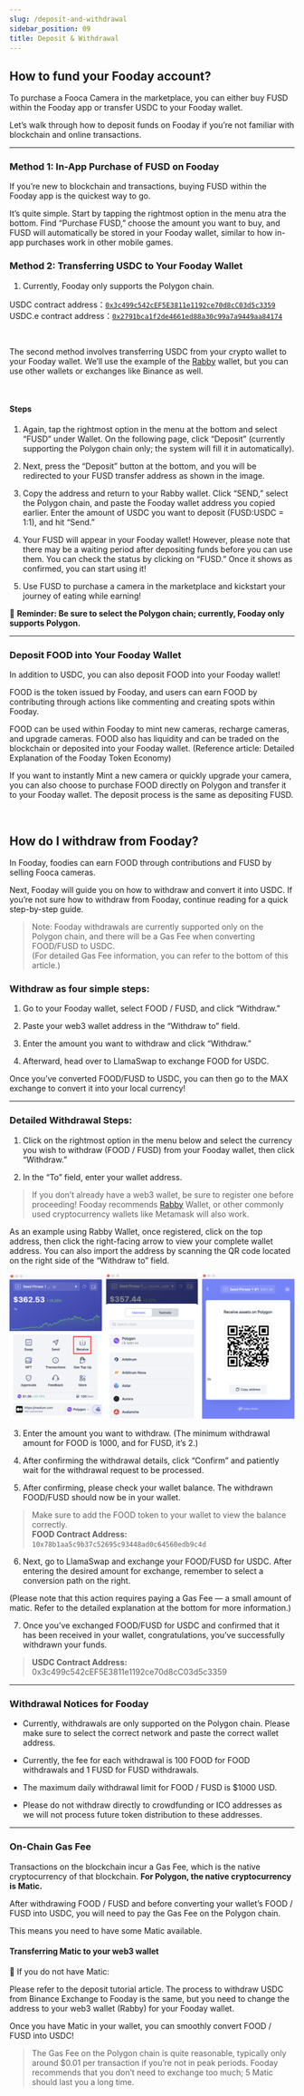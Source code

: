 ```yaml
---
slug: /deposit-and-withdrawal
sidebar_position: 09
title: Deposit & Withdrawal
---
```


## How to fund your Fooday account?
To purchase a Fooca Camera in the marketplace, you can either buy FUSD within the Fooday app or transfer USDC to your Fooday wallet.

Let’s walk through how to deposit funds on Fooday if you’re not familiar with blockchain and online transactions.

***

### Method 1: In-App Purchase of FUSD on Fooday
If you’re new to blockchain and transactions, buying FUSD within the Fooday app is the quickest way to go.

It’s quite simple. Start by tapping the rightmost option in the menu atra the bottom. Find “Purchase FUSD,” choose the amount you want to buy, and FUSD will automatically be stored in your Fooday wallet, similar to how in-app purchases work in other mobile games.

### Method 2: Transferring USDC to Your Fooday Wallet

1. Currently, Fooday only supports the Polygon chain.  


USDC contract address：[`0x3c499c542cEF5E3811e1192ce70d8cC03d5c3359`](<https://polygonscan.com/address/0x3c499c542cEF5E3811e1192ce70d8cC03d5c3359>)  
USDC.e contract address：[`0x2791bca1f2de4661ed88a30c99a7a9449aa84174`](<https://polygonscan.com/address/0x2791bca1f2de4661ed88a30c99a7a9449aa84174>)

<br/>

The second method involves transferring USDC from your crypto wallet to your Fooday wallet. We’ll use the example of the [Rabby](<https://rabby.io/>) wallet, but you can use other wallets or exchanges like Binance as well.


<br/>

#### Steps
1. Again, tap the rightmost option in the menu at the bottom and select “FUSD” under Wallet. On the following page, click “Deposit” (currently supporting the Polygon chain only; the system will fill it in automatically).

2. Next, press the “Deposit” button at the bottom, and you will be redirected to your FUSD transfer address as shown in the image.

3. Copy the address and return to your Rabby wallet. Click “SEND,” select the Polygon chain, and paste the Fooday wallet address you copied earlier. Enter the amount of USDC you want to deposit (FUSD:USDC = 1:1), and hit “Send.”

4. Your FUSD will appear in your Fooday wallet! However, please note that there may be a waiting period after depositing funds before you can use them. You can check the status by clicking on “FUSD.” Once it shows as confirmed, you can start using it!

5. Use FUSD to purchase a camera in the marketplace and kickstart your journey of eating while earning!

📣 **Reminder: Be sure to select the Polygon chain; currently, Fooday only supports Polygon.**

***

### Deposit FOOD into Your Fooday Wallet
In addition to USDC, you can also deposit FOOD into your Fooday wallet!

FOOD is the token issued by Fooday, and users can earn FOOD by contributing through actions like commenting and creating spots within Fooday.

FOOD can be used within Fooday to mint new cameras, recharge cameras, and upgrade cameras. FOOD also has liquidity and can be traded on the blockchain or deposited into your Fooday wallet. (Reference article: Detailed Explanation of the Fooday Token Economy)

If you want to instantly Mint a new camera or quickly upgrade your camera, you can also choose to purchase FOOD directly on Polygon and transfer it to your Fooday wallet. The deposit process is the same as depositing FUSD.

<br/>

## How do I withdraw from Fooday?
In Fooday, foodies can earn FOOD through contributions and FUSD by selling Fooca cameras. 

Next, Fooday will guide you on how to withdraw and convert it into USDC. If you’re not sure how to withdraw from Fooday, continue reading for a quick step-by-step guide.

>Note: Fooday withdrawals are currently supported only on the Polygon chain, and there will be a Gas Fee when converting FOOD/FUSD to USDC.  
(For detailed Gas Fee information, you can refer to the bottom of this article.)

### Withdraw as four simple steps:
1. Go to your Fooday wallet, select FOOD / FUSD, and click “Withdraw.”

2. Paste your web3 wallet address in the “Withdraw to” field.

3. Enter the amount you want to withdraw and click “Withdraw.”

4. Afterward, head over to LlamaSwap to exchange FOOD for USDC.

Once you’ve converted FOOD/FUSD to USDC, you can then go to the MAX exchange to convert it into your local currency!

***

### Detailed Withdrawal Steps:
1. Click on the rightmost option in the menu below and select the currency you wish to withdraw (FOOD / FUSD) from your Fooday wallet, then click “Withdraw.”

2. In the “To” field, enter your wallet address.

>If you don’t already have a web3 wallet, be sure to register one before proceeding! Fooday recommends [Rabby](<https://rabby.io/>) Wallet, or other commonly used cryptocurrency wallets like Metamask will also work.

As an example using Rabby Wallet, once registered, click on the top address, then click the right-facing arrow to view your complete wallet address. You can also import the address by scanning the QR code located on the right side of the “Withdraw to” field.

![](./deposit-1.png)

3. Enter the amount you want to withdraw. (The minimum withdrawal amount for FOOD is 1000, and for FUSD, it’s 2.)

4. After confirming the withdrawal details, click “Confirm” and patiently wait for the withdrawal request to be processed.

5. After confirming, please check your wallet balance. The withdrawn FOOD/FUSD should now be in your wallet.

>Make sure to add the FOOD token to your wallet to view the balance correctly.   
>**FOOD Contract Address:** `10x78b1aa5c9b37c52695c93448ad0c64560edb9c4d`

6. Next, go to LlamaSwap and exchange your FOOD/FUSD for USDC. After entering the desired amount for exchange, remember to select a conversion path on the right.

(Please note that this action requires paying a Gas Fee — a small amount of matic. Refer to the detailed explanation at the bottom for more information.)

7. Once you’ve exchanged FOOD/FUSD for USDC and confirmed that it has been received in your wallet, congratulations, you’ve successfully withdrawn your funds.

>**USDC Contract Address:**  
0x3c499c542cEF5E3811e1192ce70d8cC03d5c3359

***

### Withdrawal Notices for Fooday
* Currently, withdrawals are only supported on the Polygon chain. Please make sure to select the correct network and paste the correct wallet address.

* Currently, the fee for each withdrawal is 100 FOOD for FOOD withdrawals and 1 FUSD for FUSD withdrawals.

* The maximum daily withdrawal limit for FOOD / FUSD is $1000 USD.

* Please do not withdraw directly to crowdfunding or ICO addresses as we will not process future token distribution to these addresses.

***

### On-Chain Gas Fee
Transactions on the blockchain incur a Gas Fee, which is the native cryptocurrency of that blockchain. **For Polygon, the native cryptocurrency is Matic.**

After withdrawing FOOD / FUSD and before converting your wallet’s FOOD / FUSD into USDC, you will need to pay the Gas Fee on the Polygon chain.

This means you need to have some Matic available.

#### Transferring Matic to your web3 wallet
📌 If you do not have Matic:

Please refer to the deposit tutorial article. The process to withdraw USDC from Binance Exchange to Fooday is the same, but you need to change the address to your web3 wallet (Rabby) for your Fooday wallet.

Once you have Matic in your wallet, you can smoothly convert FOOD / FUSD into USDC!

>The Gas Fee on the Polygon chain is quite reasonable, typically only around $0.01 per transaction if you’re not in peak periods. Fooday recommends that you don’t need to exchange too much; 5 Matic should last you a long time.